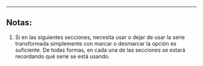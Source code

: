 ---

## Notas:

1. Si en las siguientes secciones, necesita usar o dejar de usar la serie transformada simplemente con marcar o desmarcar la opción es suficiente. De todas formas, en cada una de las secciones se estará recordando qué serie se está usando.

